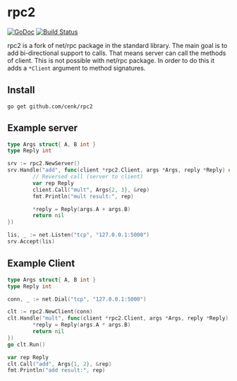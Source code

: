 rpc2
====

[![GoDoc](https://godoc.org/github.com/cenk/rpc2?status.png)](https://godoc.org/github.com/cenk/rpc2)
[![Build Status](https://travis-ci.org/cenk/rpc2.png)](https://travis-ci.org/cenk/rpc2)

rpc2 is a fork of net/rpc package in the standard library.
The main goal is to add bi-directional support to calls.
That means server can call the methods of client.
This is not possible with net/rpc package.
In order to do this it adds a `*Client` argument to method signatures.

Install
--------

    go get github.com/cenk/rpc2

Example server
---------------

```go
type Args struct{ A, B int }
type Reply int

srv := rpc2.NewServer()
srv.Handle("add", func(client *rpc2.Client, args *Args, reply *Reply) error {
        // Reversed call (server to client)
        var rep Reply
        client.Call("mult", Args{2, 3}, &rep)
        fmt.Println("mult result:", rep)

        *reply = Reply(args.A + args.B)
        return nil
})

lis, _ := net.Listen("tcp", "127.0.0.1:5000")
srv.Accept(lis)
```

Example Client
---------------

```go
type Args struct{ A, B int }
type Reply int

conn, _ := net.Dial("tcp", "127.0.0.1:5000")

clt := rpc2.NewClient(conn)
clt.Handle("mult", func(client *rpc2.Client, args *Args, reply *Reply) error {
        *reply = Reply(args.A * args.B)
        return nil
})
go clt.Run()

var rep Reply
clt.Call("add", Args{1, 2}, &rep)
fmt.Println("add result:", rep)
```

